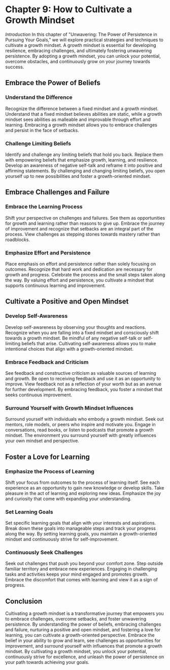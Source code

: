 Chapter 9: How to Cultivate a Growth Mindset
============================================

*Introduction* In this chapter of "Unwavering: The Power of Persistence in Pursuing Your Goals," we will explore practical strategies and techniques to cultivate a growth mindset. A growth mindset is essential for developing resilience, embracing challenges, and ultimately fostering unwavering persistence. By adopting a growth mindset, you can unlock your potential, overcome obstacles, and continuously grow on your journey towards success.

Embrace the Power of Beliefs
----------------------------

### Understand the Difference

Recognize the difference between a fixed mindset and a growth mindset. Understand that a fixed mindset believes abilities are static, while a growth mindset sees abilities as malleable and improvable through effort and learning. Embracing a growth mindset allows you to embrace challenges and persist in the face of setbacks.

### Challenge Limiting Beliefs

Identify and challenge any limiting beliefs that hold you back. Replace them with empowering beliefs that emphasize growth, learning, and resilience. Develop an awareness of negative self-talk and reframe it into positive and affirming statements. By challenging and changing limiting beliefs, you open yourself up to new possibilities and foster a growth-oriented mindset.

Embrace Challenges and Failure
------------------------------

### Embrace the Learning Process

Shift your perspective on challenges and failures. See them as opportunities for growth and learning rather than reasons to give up. Embrace the journey of improvement and recognize that setbacks are an integral part of the process. View challenges as stepping stones towards mastery rather than roadblocks.

### Emphasize Effort and Persistence

Place emphasis on effort and persistence rather than solely focusing on outcomes. Recognize that hard work and dedication are necessary for growth and progress. Celebrate the process and the small steps taken along the way. By valuing effort and persistence, you cultivate a mindset that supports continuous learning and improvement.

Cultivate a Positive and Open Mindset
-------------------------------------

### Develop Self-Awareness

Develop self-awareness by observing your thoughts and reactions. Recognize when you are falling into a fixed mindset and consciously shift towards a growth mindset. Be mindful of any negative self-talk or self-limiting beliefs that arise. Cultivating self-awareness allows you to make intentional choices that align with a growth-oriented mindset.

### Embrace Feedback and Criticism

See feedback and constructive criticism as valuable sources of learning and growth. Be open to receiving feedback and use it as an opportunity to improve. View feedback not as a reflection of your worth but as an avenue for further development. By embracing feedback, you foster a mindset that seeks continuous improvement.

### Surround Yourself with Growth Mindset Influences

Surround yourself with individuals who embody a growth mindset. Seek out mentors, role models, or peers who inspire and motivate you. Engage in conversations, read books, or listen to podcasts that promote a growth mindset. The environment you surround yourself with greatly influences your own mindset and perspective.

Foster a Love for Learning
--------------------------

### Emphasize the Process of Learning

Shift your focus from outcomes to the process of learning itself. See each experience as an opportunity to gain new knowledge or develop skills. Take pleasure in the act of learning and exploring new ideas. Emphasize the joy and curiosity that come with expanding your understanding.

### Set Learning Goals

Set specific learning goals that align with your interests and aspirations. Break down these goals into manageable steps and track your progress along the way. By setting learning goals, you maintain a growth-oriented mindset and continuously strive for self-improvement.

### Continuously Seek Challenges

Seek out challenges that push you beyond your comfort zone. Step outside familiar territory and embrace new experiences. Engaging in challenging tasks and activities keeps your mind engaged and promotes growth. Embrace the discomfort that comes with learning and view it as a sign of progress.

Conclusion
----------

Cultivating a growth mindset is a transformative journey that empowers you to embrace challenges, overcome setbacks, and foster unwavering persistence. By understanding the power of beliefs, embracing challenges and failure, nurturing a positive and open mindset, and fostering a love for learning, you can cultivate a growth-oriented perspective. Embrace the belief in your ability to grow and learn, see challenges as opportunities for improvement, and surround yourself with influences that promote a growth mindset. By cultivating a growth mindset, you unlock your potential, continuously strive for excellence, and unleash the power of persistence on your path towards achieving your goals.
